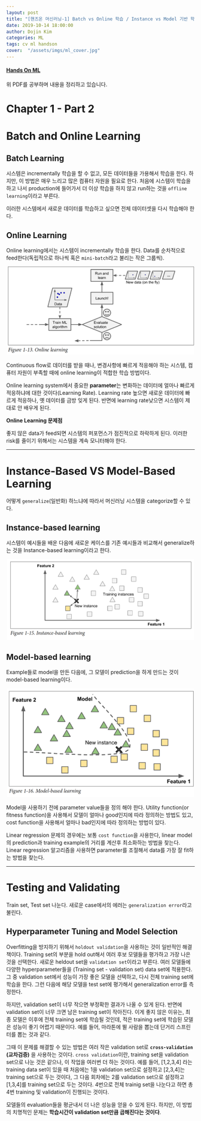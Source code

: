 ```yaml
---
layout: post
title: "[핸즈온 머신러닝-1] Batch vs Online 학습 / Instance vs Model 기반 학습 / Testing & Validating"
date: 2019-10-14 18:00:00
author: Dojin Kim
categories: ML
tags: cv ml handson 
cover:  "/assets/imgs/ml_cover.jpg"
---
```


#### [Hands On ML](https://www.academia.edu/37010160/Hands-On_Machine_Learning_with_Scikit-Learn_and_TensorFlow)
위 PDF를 공부하며 내용을 정리하고 있습니다.

# Chapter 1 - Part 2

# Batch and Online Learning

## Batch Learning

시스템은 incrementally 학습을 할 수 없고, 모든 데이터들을 가용해서 학습을 한다. 하지만, 이 방법은 매우 느리고 많은 컴퓨터 자원을 필요로 한다. 처음에 시스템이 학습을 하고 나서 production에 들어가서 더 이상 학습을 하지 않고 run하는 것을 `offline learning`이라고 부른다. 

이러한 시스템에서 새로운 데이터를 학습하고 싶으면 전체 데이터셋을 다시 학습해야 한다. 

## Online Learning

Online learning에서는 시스템이 incrementally 학습을 한다. Data를 순차적으로 feed한다(독립적으로 하나씩 혹은 `mini-batch`라고 불리는 작은 그룹씩).

<div align="center">
<img src="/assets/imgs/ml/intro1_3.png" style="width:500px"/>
</div>

Continuous flow로 데이터를 받을 때나, 변경사항에 빠르게 적응해야 하는 시스템, 컴퓨터 자원이 부족할 때에 online learning이 적합한 학습 방법이다.

Online learning system에서 중요한 **parameter**는 변화하는 데이터에 얼마나 빠르게 적응하냐에 대한 것이다(Learning Rate). Learning rate 높으면 새로운 데이터에 빠르게 적응하나, 옛 데이터를 금방 잊게 된다. 반면에 learning rate낮으면 시스템이 제대로 안 배우게 된다. 

**Online Learning 문제점**

좋지 않은 data가 feed되면 시스템의 퍼포먼스가 점진적으로 하락하게 된다. 이러한 risk를 줄이기 위해서는 시스템을 계속 모니터해야 한다. 

<hr/>

# Instance-Based VS Model-Based Learning

어떻게 `generalize`(일반화) 하느냐에 따라서 머신러닝 시스템을 categorize할 수 있다. 

## Instance-based learning

시스템이 예시들을 배운 다음에 새로운 케이스를 기존 예시들과 비교해서 generalize하는 것을 Instance-based learning이라고 한다.  

<div align="center">
<img src="/assets/imgs/ml/intro1_4.png" style="width:500px"/>
</div>

## Model-based learning

Example들로 model을 만든 다음에, 그 모델이 prediction을 하게 만드는 것이 model-based learning이다. 

<div align="center">
<img src="/assets/imgs/ml/intro1_5.png" style="width:500px"/>
</div>

Model을 사용하기 전에 parameter value들을 정의 해야 한다. Utility function(or fitness function)을 사용해서 모델이 얼마나 good인지에 따라 정의하는 방법도 있고, cost function을 사용해서 얼마나 bad인지에 따라 정의하는 방법이 있다.

Linear regression 문제의 경우에는 보통 `cost function`을 사용한다, linear model의 prediction과 training example의 거리를 계산후 최소화하는 방법을 찾는다.  Linear regression 알고리즘을 사용하면 parameter를 조절해서 data를 가장 잘 fit하는 방법을 찾는다. 


<hr/>


# Testing and Validating

Train set, Test set 나눈다. 새로운 case에서의 에러는 `generalization error`라고 불린다. 

## Hyperparameter Tuning and Model Selection

Overfitting을 방지하기 위해서 `holdout validation`을 사용하는 것이 일반적인 해결책이다. Training set의 부분을 hold out해서 여러 후보 모델들을 평가하고 가장 나은 것을 선택한다. 새로운 heldout set을 `validation set`이라고 부른다. 여러 모델들에 다양한 hyperparameter들을 (Training set - validation set) data set에 적용한다. 그 중 validation set에서 성능이 가장 좋은 모델을 선택하고, 다시 전체 training set에 학습을 한다. 그런 다음에 해당 모델을 test set에 평가해서  generalization error를 측정한다.

하지만, validation set이 너무 작으면 부정확한 결과가 나올 수 있게 된다. 반면에 validation set이 너무 크면 남은 training set이 작아진다. 이게 좋지 않은 이유는, 최종 모델은 이후에 전체 training set에 학습될 것인데, 적은 training set에 학습된 모델은 성능이 좋기 어렵기 때문이다. 예를 들어, 마라톤에 뛸 사람을 뽑는데 단거리 스프린터를 뽑는 것과 같다. 


그때 이 문제를 해결할 수 있는 방법은 여러 작은 validation set로 **`cross-validation` (교차검증)** 을 사용하는 것이다. `cross validation`이란, training set을 validation set으로 나눈 것은 같으나, 이 작업을 여러번 더 하는 것이다. 예를 들어, [1,2,3,4] 라는 training data set이 있을 때 처음에는 1을 validation set으로 설정하고 [2,3,4]는 training set으로 두는 것이다, 그 다음 회차에는 2를 validation set으로 설정하고 [1,3,4]를 training set으로 두는 것이다. 4번으로 전체 trainig set을 나눈다고 하면 총 4번 training 및 validation이 진행되는 것이다. 

모델들의 evaluation들을 평균내서 더 나은 성능을 얻을 수 있게 된다. 하지만, 이 방법의 치명적인 문제는 **학습시간이 validation set만큼 곱해진다는 것이다**.